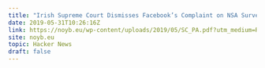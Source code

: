 ```yaml
---
title: "Irish Supreme Court Dismisses Facebook’s Complaint on NSA Surveillance [pdf]"
date: 2019-05-31T10:26:16Z
link: https://noyb.eu/wp-content/uploads/2019/05/SC_PA.pdf?utm_medium=RSS&utm_source=hune
site: noyb.eu
topic: Hacker News
draft: false
---
```

